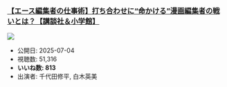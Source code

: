 ### [【エース編集者の仕事術】打ち合わせに“命かける”漫画編集者の戦いとは？【講談社＆小学館】](https://www.youtube.com/watch?v=H3XPmKCvVMA)
[![](https://img.youtube.com/vi/H3XPmKCvVMA/sddefault.jpg)](https://www.youtube.com/watch?v=H3XPmKCvVMA)
-   公開日: 2025-07-04
-   視聴数: 51,316
-   **いいね数: 813**
-   出演者: 千代田修平, 白木英美
